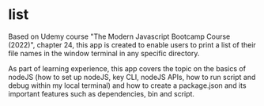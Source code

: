 # list

Based on Udemy course "The Modern Javascript Bootcamp Course (2022)", chapter 24, this app is created to enable users to print a list of their file names in the window terminal in any specific directory. 

As part of learning experience, this app covers the topic on the basics of nodeJS (how to set up nodeJS, key CLI, nodeJS APIs, how to run script and debug within my local terminal) and how to create a package.json and its important features such as dependencies, bin and script. 
